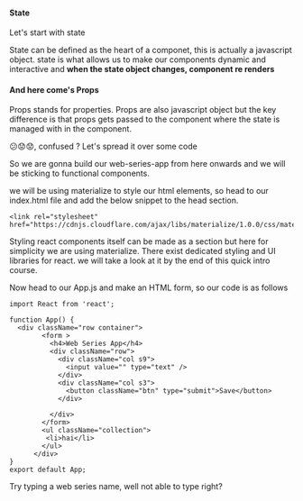 #### State

Let's start with state

State can be defined as the heart of a componet, this is actually a javascript object. state is what allows us to make our components dynamic and interactive and __when the state object changes, component re renders__

#### And here come's Props

Props stands for properties. Props are also javascript object but the key difference is that props gets passed to the component where the state is managed with in the component.

😕😟😟, confused ? Let's spread it over some code

So we are gonna build our web-series-app from here onwards and we will be sticking to functional components.

we will be using materialize to style our html elements, so head to our index.html file and add the below snippet to the head section.
```
<link rel="stylesheet" href="https://cdnjs.cloudflare.com/ajax/libs/materialize/1.0.0/css/materialize.min.css">

```
Styling react components itself can be made as a section but here for simplicity we are using materialize. There exist dedicated styling and UI libraries for react. we will take a look at it by the end of this quick intro course.

Now head to our App.js and make an HTML form, so our code is as follows 

```
import React from 'react';

function App() {
  <div className="row container">
        <form >
          <h4>Web Series App</h4>
          <div className="row">
            <div className="col s9">
              <input value="" type="text" />
            </div>
            <div className="col s3">
              <button className="btn" type="submit">Save</button>
            </div>

          </div>
        </form>
        <ul className="collection">
         <li>hai</li>
        </ul>
      </div>
}
export default App;
````
Try typing a web series name, well not able to type right? 